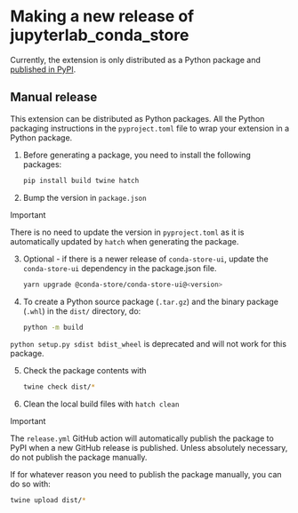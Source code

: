 # Making a new release of jupyterlab_conda_store

Currently, the extension is only distributed as a Python package and [published in PyPI](https://pypi.org/project/jupyterlab-conda-store/).

## Manual release

This extension can be distributed as Python packages.
All the Python packaging instructions in the `pyproject.toml` file to wrap your extension in a Python package.

1. Before generating a package, you need to install the following packages:

   ```bash
   pip install build twine hatch
   ```

2. Bump the version in `package.json`

> [!IMPORTANT]
> There is no need to update the version in `pyproject.toml` as it is automatically updated by `hatch` when generating the package.

3. Optional - if there is a newer release of `conda-store-ui`, update the `conda-store-ui` dependency in the package.json file.

   ```bash
   yarn upgrade @conda-store/conda-store-ui@<version>
   ````

4. To create a Python source package (`.tar.gz`) and the binary package (`.whl`) in the `dist/` directory, do:

   ```bash
   python -m build
   ```

`python setup.py sdist bdist_wheel` is deprecated and will not work for this package.

5. Check the package contents with

   ```bash
   twine check dist/*
   ```

6. Clean the local build files with `hatch clean`

> [!IMPORTANT]
> The `release.yml` GitHub action will automatically publish the package to PyPI when a new GitHub release is published. Unless absolutely necessary, do not publish the package manually.

If for whatever reason you need to publish the package manually, you can do so with:

```bash
twine upload dist/*
```
